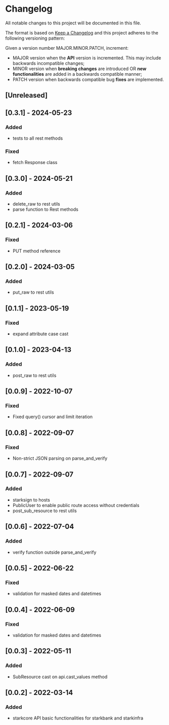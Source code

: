 # Changelog

All notable changes to this project will be documented in this file.

The format is based on [Keep a Changelog](https://keepachangelog.com/en/1.0.0/)
and this project adheres to the following versioning pattern:

Given a version number MAJOR.MINOR.PATCH, increment:

- MAJOR version when the **API** version is incremented. This may include backwards incompatible changes;
- MINOR version when **breaking changes** are introduced OR **new functionalities** are added in a backwards compatible manner;
- PATCH version when backwards compatible bug **fixes** are implemented.


## [Unreleased]

## [0.3.1] - 2024-05-23
### Added
- tests to all rest methods
### Fixed
- fetch Response class

## [0.3.0] - 2024-05-21
### Added
- delete_raw to rest utils
- parse function to Rest methods

## [0.2.1] - 2024-03-06
### Fixed
- PUT method reference

## [0.2.0] - 2024-03-05
### Added
- put_raw to rest utils

## [0.1.1] - 2023-05-19
### Fixed
- expand attribute case cast

## [0.1.0] - 2023-04-13
### Added
- post_raw to rest utils

## [0.0.9] - 2022-10-07
### Fixed
- Fixed query() cursor and limit iteration

## [0.0.8] - 2022-09-07
### Fixed
- Non-strict JSON parsing on parse_and_verify

## [0.0.7] - 2022-09-07
### Added
- starksign to hosts
- PublicUser to enable public route access without credentials
- post_sub_resource to rest utils

## [0.0.6] - 2022-07-04
### Added
- verify function outside parse_and_verify

## [0.0.5] - 2022-06-22
### Fixed
- validation for masked dates and datetimes

## [0.0.4] - 2022-06-09
### Fixed
- validation for masked dates and datetimes

## [0.0.3] - 2022-05-11
### Added
- SubResource cast on api.cast_values method

## [0.0.2] - 2022-03-14
### Added
- starkcore API basic functionalities for starkbank and starkinfra 
